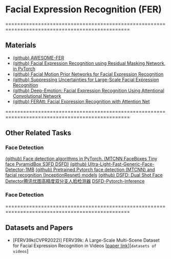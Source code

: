 # Facial Expression Recognition (FER)

================================================================================================

## Materials

* [(github) AWESOME-FER](https://github.com/EvelynFan/AWESOME-FER)
* [(github) Facial Expression Recognition using Residual Masking Network, in PyTorch](https://github.com/phamquiluan/ResidualMaskingNetwork)
* [(github) Facial Motion Prior Networks for Facial Expression Recognition](https://github.com/donydchen/FMPN-FER)
* [(github) Suppressing Uncertainties for Large-Scale Facial Expression Recognition](https://github.com/RainbowRui/Landmark-Driven-Facial-Expression-Recognition)
* [(github) Deep-Emotion: Facial Expression Recognition Using Attentional Convolutional Network](https://github.com/omarsayed7/Deep-Emotion)
* [(github) FERAtt: Facial Expression Recognition with Attention Net](https://github.com/pedrodiamel/ferattention)

================================================================================================

## Other Related Tasks

### Face Detection

[(github) Face detection algorithms in PyTorch. (MTCNN FaceBoxes Tiny face PyramidBox S3FD DSFD)](https://github.com/cs-giung/face-detection-pytorch)
[(github) Ultra-Light-Fast-Generic-Face-Detector-1MB](https://github.com/Linzaer/Ultra-Light-Fast-Generic-Face-Detector-1MB)
[(github) Pretrained Pytorch face detection (MTCNN) and facial recognition (InceptionResnet) models](https://github.com/timesler/facenet-pytorch)
[(github) DSFD: Dual Shot Face Detector腾讯优图高精度双分支人脸检测器](https://github.com/Tencent/FaceDetection-DSFD) [DSFD-Pytorch-Inference](https://github.com/hukkelas/DSFD-Pytorch-Inference)

### Face Detection

================================================================================================

## Datasets and Papers

* [FERV39k(CVPR2022)] FERV39k: A Large-Scale Multi-Scene Dataset for Facial Expression Recognition in Videos [[paper link](https://arxiv.org/abs/2203.09463)][`datasets of videos`]

